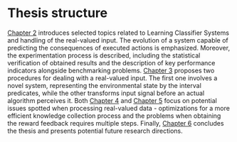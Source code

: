 # Thesis structure
[Chapter 2](../2_selected_topics/21_introduction.md) introduces selected topics related to Learning Classifier Systems and handling of the real-valued input. The evolution of a system capable of predicting the consequences of executed actions is emphasized. Moreover, the experimentation process is described, including the statistical verification of obtained results and the description of key performance indicators alongside benchmarking problems. [Chapter 3](../3_internalizing/31_introduction.md) proposes two procedures for dealing with a real-valued input. The first one involves a novel system, representing the environmental state by the interval predicates, while the other transforms input signal before an actual algorithm perceives it. Both [Chapter 4](../4_biased_exploration/41_introduction.md) and [Chapter 5](../5_diminishing_reward/51_introduction.md) focus on potential issues spotted when processing real-valued data - optimizations for a more efficient knowledge collection process and the problems when obtaining the reward feedback requires multiple steps. Finally, [Chapter 6](../6_summary/61_summary.md) concludes the thesis and presents potential future research directions.
